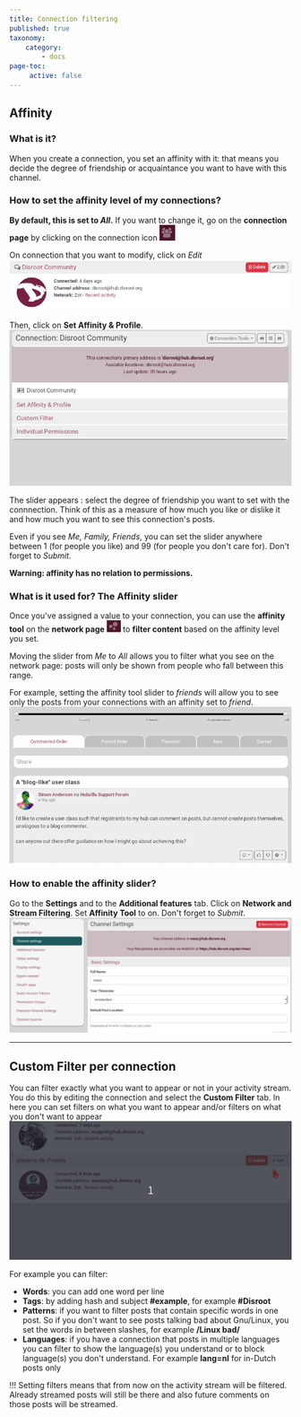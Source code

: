 ```yaml
---
title: Connection filtering
published: true
taxonomy:
    category:
        - docs
page-toc:
     active: false
---
```

## Affinity
### What is it?
When you create a connection, you set an affinity with it: that means you decide the degree of friendship or acquaintance you want to have with this channel.

### How to set the affinity level of my connections?
**By default, this is set to *All*.** If you want to change it, go on the **connection page** by clicking on the connection icon ![connection_icon](en/connection_icon.png)

On connection that you want to modify, click on *Edit*
![connection_disroot](en/connection_disroot.png)

Then, click on **Set Affinity & Profile**.
![affinity_set](en/set_affinity.gif)

The slider appears : select the degree of friendship you want to set with the connnection. Think of this as a measure of how much you like or dislike it and how much you want to see this connection's posts.

Even if you see *Me, Family, Friends*, you can set the slider anywhere between 1 (for people you like) and 99 (for people you don't care for). Don't forget to *Submit*.

**Warning: affinity has no relation to permissions.**

### What is it used for? The Affinity slider
Once you've assigned a value to your connection, you can use the **affinity tool** on the **network page** ![network_icon](en/network_icon.png) to **filter content** based on the affinity level you set.

Moving the slider from *Me* to *All* allows you to filter what you see on the network page: posts will only be shown from people who fall between this range.

For example, setting the affinity tool slider to *friends* will allow you to see only the posts from your connections with an affinity set to *friend*.
![affinity_filter](en/affinity_filter.gif)

### How to enable the affinity slider?
Go to the **Settings** and to the **Additional features** tab. Click on **Network and Stream Filtering**.
Set **Affinity Tool** to on. Don't forget to *Submit*.
![activate_affinity](en/activate_affinity.gif)

----------

## Custom Filter per connection
You can filter exactly what you want to appear or not in your activity stream. You do this by editing the connection and select the **Custom Filter** tab. In here you can set filters on what you want to appear and/or filters on what you don't want to appear  
![ConnectionFilter](en/ConnectionFilter.gif)  

For example you can filter:
* **Words**: you can add one word per line
* **Tags**: by adding hash and subject **#example**, for example **#Disroot**
* **Patterns**: if you want to filter posts that contain specific words in one post. So if you don't want to see posts talking bad about Gnu/Linux, you set the words in between slashes, for example **/Linux bad/**  
* **Languages**: if you have a connection that posts in multiple languages you can filter to show the language(s) you understand or to block language(s) you don't understand. For example **lang=nl** for in-Dutch posts only

!!! Setting filters means that from now on the activity stream will be filtered. Already streamed posts will still be there and also future comments on those posts will be streamed.
